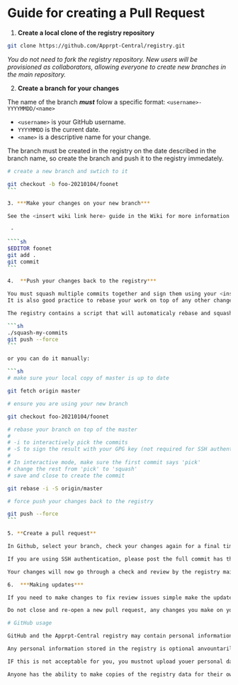 # Guide for creating a Pull Request

1.  **Create a local clone of the registry repository**

```sh
git clone https://github.com/Apprpt-Central/registry.git
```

*You do not need to fork the registry repository.  New users will be provisioned as collaborators, allowing everyone to create new branches in the main repository.*

2. **Create a branch for your changes**

The name of the branch ***must*** folow a specific format:
`<username>-YYYYMMDD/<name>`
  - `<username>` is your GitHub username.
  - `YYYYMMDD` is the current date.
  - `<name>` is a descriptive name for your change.

The branch must be created in the registry on the date described in the branch name, so create the branch and push it to the registry immedately.

````sh
# create a new branch and swtich to it

git checkout -b foo-20210104/foonet
```

3. ***Make your changes on your new branch***

See the <insert wiki link here> guide in the Wiki for more information.

 - 

````sh
$EDITOR foonet
git add .
git commit
```

4.  **Push your changes back to the registry***

You must squash multiple commits together and sign them using your <insert auth methord type and link for info>.
It is also good practice to rebase your work on top of any other changes that may have happeend to the master branch.

The registry contains a script that will automaticaly rebase and squash your commits:

```sh
./squash-my-commits
git push --force
```

or you can do it manually:

```sh
# make sure your local copy of master is up to date

git fetch origin master

# ensure you are using your new branch

git checkout foo-20210104/foonet

# rebase your branch on top of the master
#
# -i to interactively pick the commits
# -S to sign the result with your GPG key (not required for SSH authentication)
#
# In interactive mode, make sure the first commit says 'pick'
# change the rest from 'pick' to 'squash'
# save and close to create the commit

git rebase -i -S origin/master

# force push your changes back to the registry

git push --force
```

5. **Create a pull request**

In Github, select your branch, check your changes again for a final time and then hit the `Pull Request` button.

If you are using SSH authentication, please post the full commit has that you signed and teh SSH signature in to the PR comments.

Your changes will now go through a check and review by the registry maintainers.

6.  ***Making updates***

If you need to make changes to fix review issues simple make the updates to your branch and follow the process in (4) to rebase, squash and sign your changes again.  **You must do this for every update**.

Do not close and re-open a new pull request, any changes you make on your branch will be automatically updated in the PR. Creating a new PR loses all the history and makes tracking changes harder.

# GitHub usage

GitHub and the Apprpt-Central registry may contain personal information for users who have submitted data to the registry.  This information is stored on GitHub servers and viewable by anyone who access the registry.   In addition, anyone may make their copies of the registry, which they may then process or transfer in arbitrary ways.  You must assume that all data entered in the registry is public information.

Any personal information stored in the registry is optional anvountarily provided by you.  Whilst the registry maintainers will make best efforts to update or delete personal data, you must accept that the techincal restrictions of git may make this impossible and that your information will likley have been distributed beyond the control of the registry maintainers.

IF this is not acceptable for you, you mustnot upload youer personal data to the registry.

Anyone has the ability to make copies of the registry data for their own use.  If you do copy the registry you must ensure that any copies you make are deleted when no longer required and that you will make best efforts to update or delete personal data when requested.

